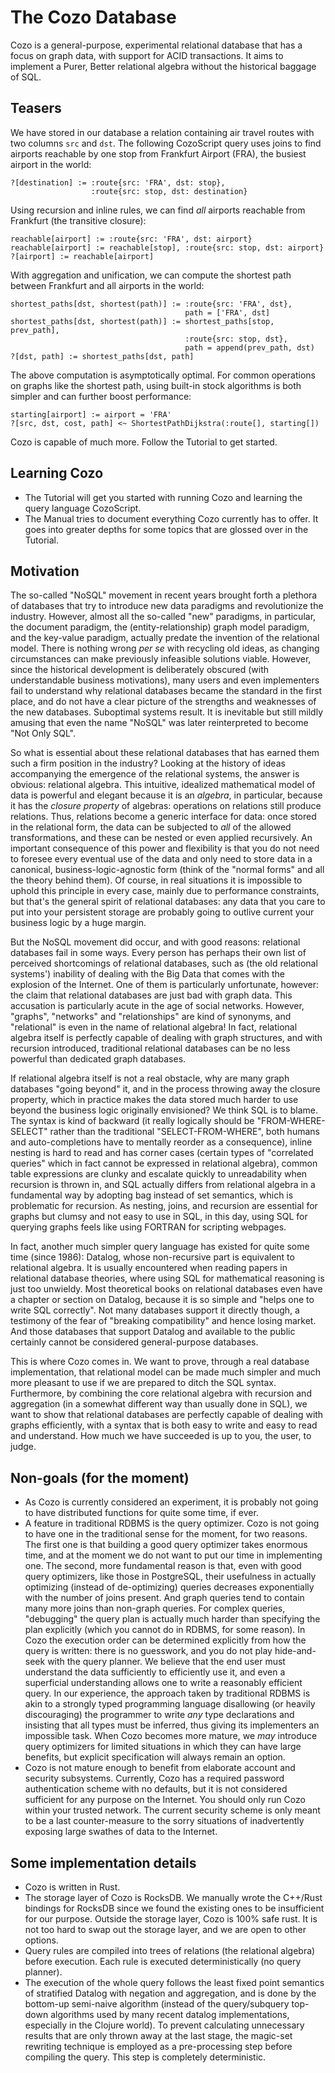 # The Cozo Database

Cozo is a general-purpose, experimental relational database that has a focus on graph data, with support for ACID transactions. It aims to implement a Purer, Better relational algebra without the historical baggage of SQL.

## Teasers

We have stored in our database a relation containing air travel routes with two columns `src` and `dst`. The following CozoScript query uses joins to find airports reachable by one stop from Frankfurt Airport (FRA), the busiest airport in the world:

```
?[destination] := :route{src: 'FRA', dst: stop}, 
                  :route{src: stop, dst: destination}
```

Using recursion and inline rules, we can find _all_ airports reachable from Frankfurt (the transitive closure):

```
reachable[airport] := :route{src: 'FRA', dst: airport}
reachable[airport] := reachable[stop], :route{src: stop, dst: airport}
?[airport] := reachable[airport]
```

With aggregation and unification, we can compute the shortest path between Frankfurt and all airports in the world:

```
shortest_paths[dst, shortest(path)] := :route{src: 'FRA', dst},
                                       path = ['FRA', dst]
shortest_paths[dst, shortest(path)] := shortest_paths[stop, prev_path], 
                                       :route{src: stop, dst},
                                       path = append(prev_path, dst)
?[dst, path] := shortest_paths[dst, path]
```

The above computation is asymptotically optimal. For common operations on graphs like the shortest path, using built-in stock algorithms is both simpler and can further boost performance:

```
starting[airport] := airport = 'FRA'
?[src, dst, cost, path] <~ ShortestPathDijkstra(:route[], starting[])
```

Cozo is capable of much more. Follow the Tutorial to get started.

## Learning Cozo

* The Tutorial will get you started with running Cozo and learning the query language CozoScript.
* The Manual tries to document everything Cozo currently has to offer. It goes into greater depths for some topics that are glossed over in the Tutorial.

## Motivation

The so-called "NoSQL" movement in recent years brought forth a plethora of databases that try to introduce new data paradigms and revolutionize the industry. However, almost all the so-called "new" paradigms, in particular, the document paradigm, the (entity-relationship) graph model paradigm, and the key-value paradigm, actually predate the invention of the relational model. There is nothing wrong _per se_ with recycling old ideas, as changing circumstances can make previously infeasible solutions viable. However, since the historical development is deliberately obscured (with understandable business motivations), many users and even implementers fail to understand why relational databases became the standard in the first place, and do not have a clear picture of the strengths and weaknesses of the new databases. Suboptimal systems result. It is inevitable but still mildly amusing that even the name "NoSQL" was later reinterpreted to become "Not Only SQL".

So what is essential about these relational databases that has earned them such a firm position in the industry? Looking at the history of ideas accompanying the emergence of the relational systems, the answer is obvious: relational algebra. This intuitive, idealized mathematical model of data is powerful and elegant because it is an _algebra_, in particular, because it has the _closure property_ of algebras: operations on relations still produce relations. Thus, relations become a generic interface for data: once stored in the relational form, the data can be subjected to _all_ of the allowed transformations, and these can be nested or even applied recursively. An important consequence of this power and flexibility is that you do not need to foresee every eventual use of the data and only need to store data in a canonical, business-logic-agnostic form (think of the "normal forms" and all the theory behind them). Of course, in real situations it is impossible to uphold this principle in every case, mainly due to performance constraints, but that's the general spirit of relational databases: any data that you care to put into your persistent storage are probably going to outlive current your business logic by a huge margin.

But the NoSQL movement did occur, and with good reasons: relational databases fail in some ways. Every person has perhaps their own list of perceived shortcomings of relational databases, such as (the old relational systems') inability of dealing with the Big Data that comes with the explosion of the Internet. One of them is particularly unfortunate, however: the claim that relational databases are just bad with graph data. This accusation is particularly acute in the age of social networks. However, "graphs", "networks" and "relationships" are kind of synonyms, and "relational" is even in the name of relational algebra! In fact, relational algebra itself is perfectly capable of dealing with graph structures, and with recursion introduced, traditional relational databases can be no less powerful than dedicated graph databases.

If relational algebra itself is not a real obstacle, why are many graph databases "going beyond" it, and in the process throwing away the closure property, which in practice makes the data stored much harder to use beyond the business logic originally envisioned? We think SQL is to blame. The syntax is kind of backward (it really logically should be "FROM-WHERE-SELECT" rather than the traditional "SELECT-FROM-WHERE", both humans and auto-completions have to mentally reorder as a consequence), inline nesting is hard to read and has corner cases (certain types of "correlated queries" which in fact cannot be expressed in relational algebra), common table expressions are clunky and escalate quickly to unreadability when recursion is thrown in, and SQL actually differs from relational algebra in a fundamental way by adopting bag instead of set semantics, which is problematic for recursion. As nesting, joins, and recursion are essential for graphs but clumsy and not easy to use in SQL, in this day, using SQL for querying graphs feels like using FORTRAN for scripting webpages.

In fact, another much simpler query language has existed for quite some time (since 1986): Datalog, whose non-recursive part is equivalent to relational algebra. It is usually encountered when reading papers in relational database theories, where using SQL for mathematical reasoning is just too unwieldy. Most theoretical books on relational databases even have a chapter or section on Datalog, because it is so simple and "helps one to write SQL correctly". Not many databases support it directly though, a testimony of the fear of "breaking compatibility" and hence losing market. And those databases that support Datalog and available to the public certainly cannot be considered general-purpose databases.

This is where Cozo comes in. We want to prove, through a real database implementation, that relational model can be made much simpler and much more pleasant to use if we are prepared to ditch the SQL syntax. Furthermore, by combining the core relational algebra with recursion and aggregation (in a somewhat different way than usually done in SQL), we want to show that relational databases are perfectly capable of dealing with graphs efficiently, with a syntax that is both easy to write and easy to read and understand. How much we have succeeded is up to you, the user, to judge.

## Non-goals (for the moment)

* As Cozo is currently considered an experiment, it is probably not going to have distributed functions for quite some time, if ever.
* A feature in traditional RDBMS is the query optimizer. Cozo is not going to have one in the traditional sense for the moment, for two reasons. The first one is that building a good query optimizer takes enormous time, and at the moment we do not want to put our time in implementing one. The second, more fundamental reason is that, even with good query optimizers, like those in PostgreSQL, their usefulness in actually optimizing (instead of de-optimizing) queries decreases exponentially with the number of joins present. And graph queries tend to contain many more joins than non-graph queries. For complex queries, "debugging" the query plan is actually much harder than specifying the plan explicitly (which you cannot do in RDBMS, for some reason). In Cozo the execution order can be determined explicitly from how the query is written: there is no guesswork, and you do not play hide-and-seek with the query planner. We believe that the end user must understand the data sufficiently to efficiently use it, and even a superficial understanding allows one to write a reasonably efficient query. In our experience, the approach taken by traditional RDBMS is akin to a strongly typed programming language disallowing (or heavily discouraging) the programmer to write _any_ type declarations and insisting that all types must be inferred, thus giving its implementers an impossible task. When Cozo becomes more mature, we _may_ introduce query optimizers for limited situations in which they can have large benefits, but explicit specification will always remain an option.
* Cozo is not mature enough to benefit from elaborate account and security subsystems. Currently, Cozo has a required password authentication scheme with no defaults, but it is not considered sufficient for any purpose on the Internet. You should only run Cozo within your trusted network. The current security scheme is only meant to be a last counter-measure to the sorry situations of inadvertently exposing large swathes of data to the Internet.

## Some implementation details

* Cozo is written in Rust.
* The storage layer of Cozo is RocksDB. We manually wrote the C++/Rust bindings for RocksDB since we found the existing ones to be insufficient for our purpose. Outside the storage layer, Cozo is 100% safe rust. It is not too hard to swap out the storage layer, and we are open to other options.
* Query rules are compiled into trees of relations (the relational algebra) before execution. Each rule is executed deterministically (no query planner).
* The execution of the whole query follows the least fixed point semantics of stratified Datalog with negation and aggregation, and is done by the bottom-up semi-naive algorithm (instead of the query/subquery top-down algorithms used by many recent datalog implementations, especially in the Clojure world). To prevent calculating unnecessary results that are only thrown away at the last stage, the magic-set rewriting technique is employed as a pre-processing step before compiling the query. This step is completely deterministic.